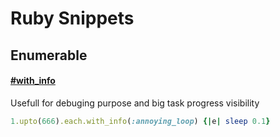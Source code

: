 # Ruby Snippets
## Enumerable
#### [#with_info](https://github.com/billaul/snippets/blob/main/enumerable.rb#L5)
Usefull for debuging purpose and big task progress visibility

```ruby
1.upto(666).each.with_info(:annoying_loop) {|e| sleep 0.1}
```
